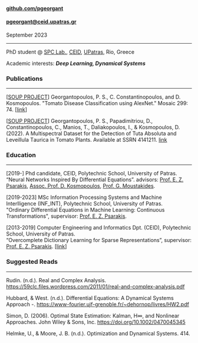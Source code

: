 #### [github.com/pgeorgant](github.com/pgeorgant)
#### [pgeorgant@ceid.upatras.gr](mailto:pgeorgant@ceid.upatras.gr)


September 2023

* * *

PhD student @ [SPC Lab.](http://xanthippi.ceid.upatras.gr/), [CEID](http://www.ceid.upatras.gr), [UPatras](http://www.upatras.gr), Rio, Greece  
  
Academic interests: **_Deep Learning, Dynamical Systems_**



### Publications

* * *

\[[SOUP PROJECT](https://soup-project.gr/)\] Georgantopoulos, P. S., C. Constantinopoulos, and D. Kosmopoulos. "Tomato Disease Classification using AlexNet." Mosaic 299: 74. \[[link](https://soup-project.gr/wp-content/uploads/2020/08/Tomato-Disease-Classification-using-AlexNet.pdf)\]


\[[SOUP PROJECT](https://soup-project.gr/)\] Georgantopoulos, P. S., Papadimitriou, D., Constantinopoulos, C., Manios, T., Daliakopoulos, I., & Kosmopoulos, D. (2022). A Multispectral Dataset for the Detection of Tuta Αbsoluta and Leveillula Τaurica in Tomato Plants. Available at SSRN 4141211. [link](https://papers.ssrn.com/sol3/papers.cfm?abstract_id=41$) 


### Education

* * *


\[2019-\] Phd candidate, CEID, Polytechnic School, University of Patras.  
          “Neural Networks Inspired By Differential Equations”.  advisors: [Prof. E. Z. Psarakis](http://xanthippi.ceid.upatras.gr/people/psarakis/personal.php), [Assoc. Prof. D. Kosmopoulos](http://culturetechlab.culture.upatras.gr/), [Prof. G. Moustakides](http://www.ssp.ece.upatras.gr/moustakides/).

\[2019-2023\] MSc Information Processing Systems and Machine Interlligence (INF\_INT), Polytechnic School, University of Patras.  
              "Ordinary Differential Equations in Machine Learning: Continuous Transformations", supervisor: [Prof. E. Z. Psarakis](http://xanthippi.ceid.upatras.gr/people/psarakis/personal.php).

\[2013-2019\] Computer Engineering and Informatics Dpt. (CEID), Polytechnic School, University of Patras.  
              “Overcomplete Dictionary Learning for Sparse Representations”, supervisor: [Prof. E. Z. Psarakis](http://xanthippi.ceid.upatras.gr/people/psarakis/personal.php). \[[link](https://nemertes.library.upatras.gr/jspui/bitstream/10889/12845/6/Nemertes_Georgantopoulos%28com%29.pdf)\]


### Suggested Reads

* * *

Rudin. (n.d.). Real and Complex Analysis. https://59clc.files.wordpress.com/2011/01/real-and-complex-analysis.pdf

Hubbard, & West. (n.d.). Differential Equations: A Dynamical Systems Approach -. https://www-fourier.ujf-grenoble.fr/~dehornop/livres/HW2.pdf

Simon, D. (2006). Optimal State Estimation: Kalman, H∞, and Nonlinear Approaches. John Wiley & Sons, Inc. https://doi.org/10.1002/0470045345

Helmke, U., & Moore, J. B. (n.d.). Optimization and Dynamical Systems. 414.

